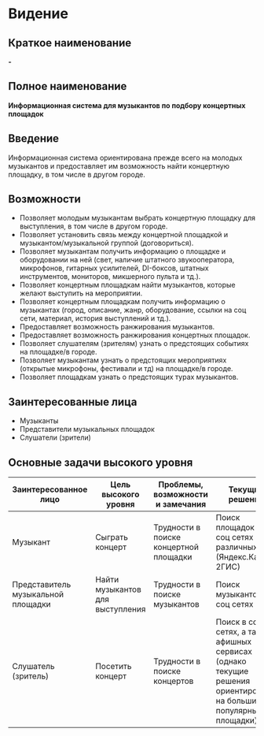 # Видение

## Краткое наименование

**-**

## Полное наименование

**Информационная система для музыкантов по подбору концертных площадок**

## Введение

Информационная система ориентирована прежде всего на молодых музыкантов и предоставляет им возможность найти концертную площадку, в том числе в другом городе.

## Возможности

- Позволяет молодым музыкантам выбрать концертную площадку для выступления, в том числе в другом городе.
- Позволяет установить связь между концертной площадкой и музыкантом/музыкальной группой (договориться).
- Позволяет музыкантам получить информацию о площадке и оборудовании на ней (свет, наличие штатного звукооператора, микрофонов, гитарных усилителей, DI-боксов, штатных инструментов, мониторов, микшерного пульта и тд.).
- Позволяет концертным площадкам найти музыкантов, которые желают выступить на мероприятии.
- Позволяет концертным площадкам получить информацию о музыкантах (город, описание, жанр, оборудование, ссылки на соц сети, материал, история выступлений и тд.).
- Предоставляет возможность ранжирования музыкантов.
- Предоставляет возможность ранжирования концертных площадок.
- Позволяет слушателям (зрителям) узнать о предстоящих событиях на площадке/в городе.
- Позволяет музыкантам узнать о предстоящих мероприятиях (открытые микрофоны, фестивали и тд) на площадке/в городе.
- Позволяет площадкам узнать о предстоящих турах музыкантов.

## Заинтересованные лица

- Музыканты
- Представители музыкальных площадок
- Слушатели (зрители)

## Основные задачи высокого уровня

| Заинтересованное лицо | Цель высокого уровня | Проблемы, возможности и замечания | Текущие решения |
| --- | --- | --- | --- |
| Музыкант | Сыграть концерт | Трудности в поиске концертной площадки | Поиск площадок в соц сетях и различных ГИС (Яндекс.Карты, 2ГИС) |
| Представитель музыкальной площадки | Найти музыкантов для выступления | Трудности в поиске музыкантов | Поиск музыкантов в соц сетях |
| Слушатель (зритель) | Посетить концерт | Трудности в поиске концертов | Поиск в соц сетях, а также афишных сервисах (однако текущие решения ориентированы на большие и популярные площадки) |